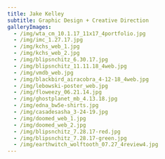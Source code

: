 ```yaml
---
title: Jake Kelley
subtitle: Graphic Design + Creative Direction
galleryImages:
  - /img/wta_cm_10.1.17_11x17_4portfolio.jpg
  - /img/imc_1.27.17.jpg
  - /img/kchs_web_1.jpg
  - /img/kchs_web_2.jpg
  - /img/blipsnchitz_6.30.17.jpg
  - /img/blipsnchitz_11.11.18_4web.jpg
  - /img/vmdb_web.jpg
  - /img/blackbird_airacobra_4-12-18_4web.jpg
  - /img/lebowski-poster_web.jpg
  - /img/floweezy_06.21.14.jpg
  - /img/ghostplanet_mb_4.13.18.jpg
  - /img/edna_bw5e-shirts.jpg
  - /img/casadesasha_3-24-19.jpg
  - /img/doomed_web_1.jpg
  - /img/doomed_web_2.jpg
  - /img/blipsnchitz_7.28.17-red.jpg
  - /img/blipsnchitz_7.28.17-green.jpg
  - /img/earthwitch_wolftooth_07.27_4review4.jpg
---
```


